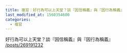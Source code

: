 ```yaml
---
title: 複習：好行為可以上天堂？談『因信稱義』與『因行為稱義』
last_modified_at: 1560354600
categories:
  - 複習
---
```


<p>好行為可以上天堂？談『因信稱義』與『因行為稱義』<br>
<a href="/posts/269191232" target="_blank">/posts/269191232</a></p>

<p>&nbsp;</p>


